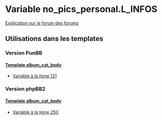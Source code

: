 # Variable no_pics_personal.L_INFOS
[Explication sur le forum des forums](http://forum.forumactif.com/t294113-listing-des-variables#no_pics_personal.L_INFOS)
## Utilisations dans les templates
### Version PunBB
#### [Template album_cat_body](punbb/album_cat_body.md)
* [Variable à la ligne 121](../punbb/album_cat_body.tpl#L121)
### Version phpBB2
#### [Template album_cat_body](subsilver/album_cat_body.md)
* [Variable à la ligne 250](../subsilver/album_cat_body.tpl#L250)